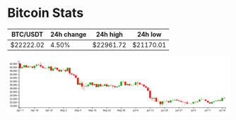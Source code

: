 # Bitcoin Stats

BTC/USDT|24h change|24h high|24h low|
|---|---|---|---|
|$22222.02|4.50%|$22961.72|$21170.01|

<img src="./chart.svg">
